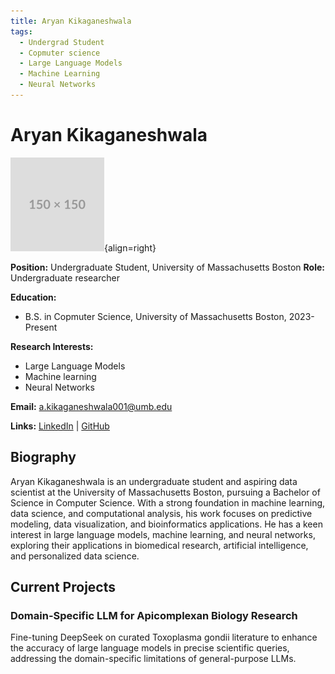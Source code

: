 ```yaml
---
title: Aryan Kikaganeshwala
tags:
  - Undergrad Student
  - Copmuter science
  - Large Language Models
  - Machine Learning
  - Neural Networks
---
```


# Aryan Kikaganeshwala

![Aryan Kikaganeshwala](/assets/images/people/placeholder.png){align=right}

**Position:** Undergraduate Student, University of Massachusetts Boston 
**Role:** Undergraduate researcher

**Education:**

- B.S. in Copmuter Science, University of Massachusetts Boston, 2023-Present

**Research Interests:** 

- Large Language Models
- Machine learning 
- Neural Networks


**Email:** [a.kikaganeshwala001@umb.edu](mailto:a.kikaganeshwala001@umb.edu)  

**Links:**
[LinkedIn](https://www.linkedin.com/in/aryankikaganeshwala13/) | 
[GitHub](https://github.com/aryankika1604)

## Biography

Aryan Kikaganeshwala is an undergraduate student and aspiring data scientist at the University of Massachusetts Boston, pursuing a Bachelor of Science in Computer Science. With a strong foundation in machine learning, data science, and computational analysis, his work focuses on predictive modeling, data visualization, and bioinformatics applications. He has a keen interest in large language models, machine learning, and neural networks, exploring their applications in biomedical research, artificial intelligence, and personalized data science.


## Current Projects

### Domain-Specific LLM for Apicomplexan Biology Research
Fine-tuning DeepSeek on curated Toxoplasma gondii literature to enhance the accuracy of large language models in precise scientific queries, addressing the domain-specific limitations of general-purpose LLMs.


